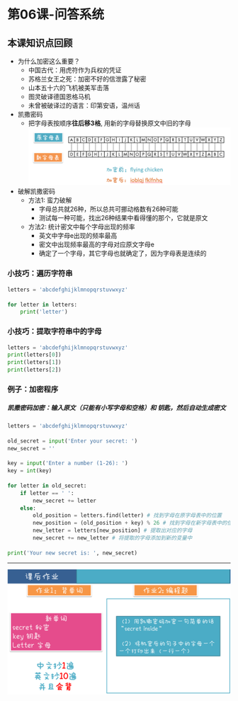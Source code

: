 # 第06课-问答系统

## 本课知识点回顾

* 为什么加密这么重要？
    * 中国古代：用虎符作为兵权的凭证
    * 苏格兰女王之死：加密不好的信泄露了秘密
    * 山本五十六的飞机被美军击落
    * 图灵破译德国恩格马机
    * 未曾被破译过的语言：印第安语，温州话
* 凯撒密码
    * 把字母表按顺序**往后移3格**, 用新的字母替换原文中旧的字母
![](/assets/alphabet.png)
* 破解凯撒密码
    * 方法1: 蛮力破解
        * 字母总共就26种，所以总共可挪动格数有26种可能
        * 测试每一种可能，找出26种结果中看得懂的那个，它就是原文
    * 方法2: 统计密文中每个字母出现的频率
        * 英文中字母e出现的频率最高
        * 密文中出现频率最高的字母对应原文字母e
        * 确定了一个字母，其它字母也就确定了，因为字母表是连续的


### 小技巧：遍历字符串
```python
letters = 'abcdefghijklmnopqrstuvwxyz'

for letter in letters:         
    print('letter')

```

### 小技巧：提取字符串中的字母
```python
letters = 'abcdefghijklmnopqrstuvwxyz'
print(letters[0])
print(letters[1])
print(letters[2])

```

### 例子：加密程序

##### 凯撒密码加密：输入原文（只能有小写字母和空格）和 钥匙，然后自动生成密文

```python
letters = 'abcdefghijklmnopqrstuvwxyz'

old_secret = input('Enter your secret: ')
new_secret = ''

key = input('Enter a number (1-26): ')
key = int(key)

for letter in old_secret:
    if letter == ' ':
        new_secret += letter
    else:
        old_position = letters.find(letter) # 找到字母在原字母表中的位置
        new_position = (old_position + key) % 26 # 找到字母在新字母表中的位置
        new_letter = letters[new_position] # 提取出对应的字母
        new_secret += new_letter # 将提取的字母添加到新的变量中
            
print('Your new secret is: ', new_secret)

```

---
![](/assets/第07课_秘密生成器.png)
